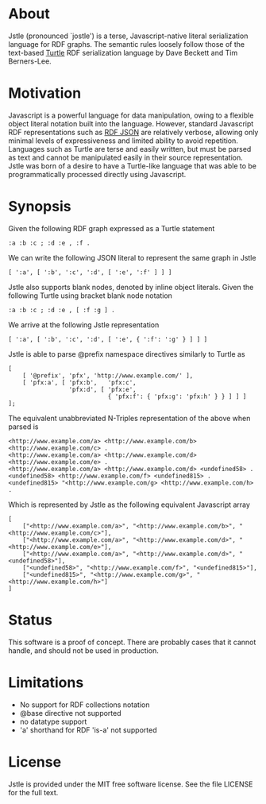 # About

Jstle (pronounced `jostle') is a terse, Javascript-native literal serialization
language for RDF graphs. The semantic rules loosely follow those of the text-based 
[Turtle](http://www.w3.org/TeamSubmission/turtle/) RDF
serialization language by Dave Beckett and Tim Berners-Lee.

# Motivation

Javascript is a powerful language for data manipulation, owing to a flexible 
object literal notation built into the language. However, standard Javascript RDF representations
such as [RDF JSON](http://n2.talis.com/wiki/RDF_JSON_Specification) are relatively verbose, allowing
only minimal levels of expressiveness and limited ability to avoid repetition.
Languages such as Turtle are terse and easily written, but must be parsed as text
and cannot be manipulated easily in their source representation. Jstle was born of a desire
to have a Turtle-like language that was able to be programmatically processed directly using 
Javascript.

# Synopsis

Given the following RDF graph expressed as a Turtle statement
	
	:a :b :c ; :d :e , :f .

We can write the following JSON literal to represent the same graph in Jstle
	
	[ ':a', [ ':b', ':c', ':d', [ ':e', ':f' ] ] ]

	
Jstle also supports blank nodes, denoted by inline object literals.
Given the following Turtle using bracket blank node notation

	:a :b :c ; :d :e , [ :f :g ] .
	
We arrive at the following Jstle representation

	[ ':a', [ ':b', ':c', ':d', [ ':e', { ':f': ':g' } ] ] ]
								

Jstle is able to parse @prefix namespace directives similarly to Turtle as

	[
		[ '@prefix', 'pfx', 'http://www.example.com/' ],
		[ 'pfx:a', [ 'pfx:b',   'pfx:c', 
					 'pfx:d', [ 'pfx:e', 
								{ 'pfx:f': { 'pfx:g': 'pfx:h' } } ] ] ]
	];

The equivalent unabbreviated N-Triples representation of the above when parsed is
	
	<http://www.example.com/a> <http://www.example.com/b> <http://www.example.com/c> .
	<http://www.example.com/a> <http://www.example.com/d> <http://www.example.com/e> .
	<http://www.example.com/a> <http://www.example.com/d> <undefined58> .
	<undefined58> <http://www.example.com/f> <undefined815> .
	<undefined815> "<http://www.example.com/g> <http://www.example.com/h> .

Which is represented by Jstle as the following equivalent Javascript array

	[
		["<http://www.example.com/a>", "<http://www.example.com/b>", "<http://www.example.com/c>"], 
		["<http://www.example.com/a>", "<http://www.example.com/d>", "<http://www.example.com/e>"], 
		["<http://www.example.com/a>", "<http://www.example.com/d>", "<undefined58>"], 
		["<undefined58>", "<http://www.example.com/f>", "<undefined815>"], 
		["<undefined815>", "<http://www.example.com/g>", "<http://www.example.com/h>"]
	]


# Status
This software is a proof of concept. There are probably cases that it cannot handle,
and should not be used in production.

# Limitations
- No support for RDF collections notation
- @base directive not supported
- no datatype support
- 'a' shorthand for RDF 'is-a' not supported

# License
Jstle is provided under the MIT free software license. See the file LICENSE for 
the full text.